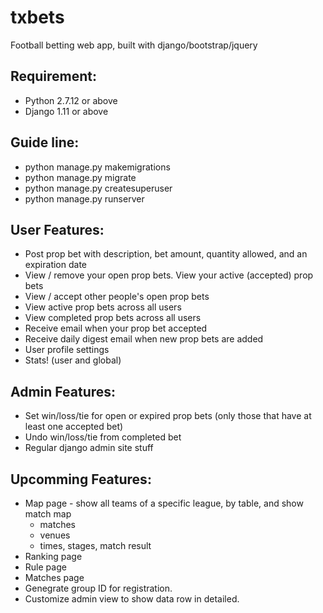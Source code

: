 # txbets
Football betting web app, built with django/bootstrap/jquery

## Requirement:
 - Python 2.7.12 or above
 - Django 1.11 or above
 
## Guide line:
 - python manage.py makemigrations
 - python manage.py migrate
 - python manage.py createsuperuser
 - python manage.py runserver

## User Features:
 - Post prop bet with description, bet amount, quantity allowed, and an expiration date
 - View / remove your open prop bets. View your active (accepted) prop bets
 - View / accept other people's open prop bets
 - View active prop bets across all users
 - View completed prop bets across all users
 - Receive email when your prop bet accepted
 - Receive daily digest email when new prop bets are added
 - User profile settings
 - Stats! (user and global)

## Admin Features:
 - Set win/loss/tie for open or expired prop bets (only those that have at least one accepted bet)
 - Undo win/loss/tie from completed bet
 - Regular django admin site stuff

## Upcomming Features:
 - Map page - show all teams of a specific league, by table, and show match map
   + matches
   + venues
   + times, stages, match result
 - Ranking page
 - Rule page
 - Matches page
 - Genegrate group ID for registration.
 - Customize admin view to show data row in detailed.
